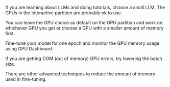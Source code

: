 If you are learning about LLMs and doing tutorials, choose a small LLM.  The GPUs in the Interactive partition are probably ok to use.

You can leave the GPU choice as default on the GPU partition and work on whichever GPU you get or choose a GPU with a smaller amount of memory first.

Fine-tune your model for one epoch and monitor the GPU memory usage using GPU Dashboard.

If you are getting OOM (out of memory) GPU errors, try lowering the batch size.

There are other advanced techniques to reduce the amount of memory used in fine-tuning.


